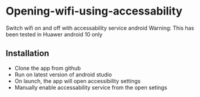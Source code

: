 # Opening-wifi-using-accessability
Switch wifi on and off with accessability service android
Warning: This has been tested in Huawer android 10 only
## Installation
- Clone the app from github
- Run on latest version of android studio
- On launch, the app will open accessibility settings
- Manually enable accessability service from the open setings
